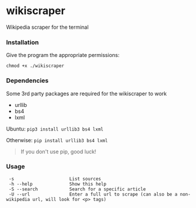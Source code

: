 # wikiscraper
Wikipedia scraper for the terminal

### Installation
Give the program the appropriate permissions:

`chmod +x ./wikiscraper`

### Dependencies
Some 3rd party packages are required for the wikiscraper to work
 - urllib
 - bs4
 - lxml

Ubuntu: `pip3 install urllib3 bs4 lxml`

Otherwise: `pip install urllib3 bs4 lxml`

> If you don't use pip, good luck!

### Usage
```
 -s                     List sources
 -h --help              Show this help
 -S --search            Search for a specific article
 -U --url               Enter a full url to scrape (can also be a non-wikipedia url, will look for <p> tags)
 ```

